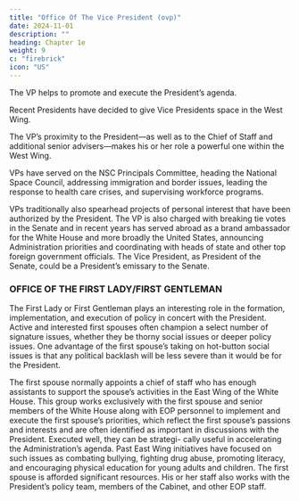 ```yaml
---
title: "Office Of The Vice President (ovp)"
date: 2024-11-01
description: ""
heading: Chapter 1e
weight: 9
c: "firebrick"
icon: "US"
---
```



The VP helps to promote and execute the President’s agenda. 

Recent Presidents have decided to give Vice Presidents space in the West Wing.

The VP’s proximity to the President—as well as to the Chief of Staff and additional senior advisers—makes his or her role a powerful one within the West Wing.

VPs have served on the NSC Principals Committee, heading the National Space Council, addressing immigration and border issues, leading the response to health care crises, and supervising workforce programs. 

VPs traditionally also spearhead projects of personal interest that have been authorized by the President. The VP is also charged with breaking tie votes in the Senate and in recent years has served abroad as a brand ambassador for the White House and more broadly the United States, announcing Administration priorities and coordinating with heads of state and other top foreign government officials. The Vice President, as President of the Senate, could be a President’s emissary to the Senate.

### OFFICE OF THE FIRST LADY/FIRST GENTLEMAN

The First Lady or First Gentleman plays an interesting role in the formation,
implementation, and execution of policy in concert with the President. Active
and interested first spouses often champion a select number of signature issues,
whether they be thorny social issues or deeper policy issues. One advantage of the
first spouse’s taking on hot-button social issues is that any political backlash will
be less severe than it would be for the President.

The first spouse normally appoints a chief of staff who has enough assistants
to support the spouse’s activities in the East Wing of the White House. This group
works exclusively with the first spouse and senior members of the White House
along with EOP personnel to implement and execute the first spouse’s priorities,
which reflect the first spouse’s passions and interests and are often identified as
important in discussions with the President. Executed well, they can be strategi-
cally useful in accelerating the Administration’s agenda. Past East Wing initiatives
have focused on such issues as combating bullying, fighting drug abuse, promoting
literacy, and encouraging physical education for young adults and children.
The first spouse is afforded significant resources. His or her staff also works with
the President’s policy team, members of the Cabinet, and other EOP staff.

